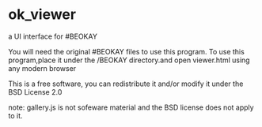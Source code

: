 # ok_viewer
a UI interface for #BEOKAY

You will need the original #BEOKAY files to use this program.
To use this program,place it under the /BEOKAY directory.and open viewer.html using any modern browser

This is a free software, you can redistribute it and/or modify it under the BSD License 2.0

note: gallery.js is not sofeware material and the BSD license does not apply to it.
